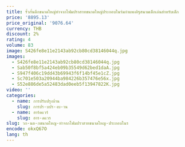 ```yaml
---
title: รั้วกั้นตึกขนาดใหญ่ทำจากโฟมปราสาทขนาดใหญ่ประกอบในร่มกำแพงอิฐสนามเด็กเล่นสำหรับเด็ก
price: '8895.13'
price_original: '9076.64'
currency: THB
discount: 2%
rating: 4
volume: 83
image: S426fe8e11e2143ab92cb80cd38146044q.jpg
images:
  - S426fe8e11e2143ab92cb80cd38146044q.jpg
  - Sab50f8bf5a424eb09b35549d62bed1daA.jpg
  - S947f406c19dd43b69943f6f14bf45e1cZ.jpg
  - Sc701e503a20944ba984226b357476e56x.jpg
  - S52e886de5a52483dad0eeb5f13947822K.jpg
video: ''
categories:
  - name: การปรับปรุงบ้าน
    slug: การปร-บปร-งบ-าน
  - name: ฮาร์ดแวร์
    slug: ฮาร-ดแวร
slug: วก-นต-กขนาดใหญ-ทำจากโฟมปราสาทขนาดใหญ-ประกอบในร
encode: okxQ67O
lang: th
---
```

  